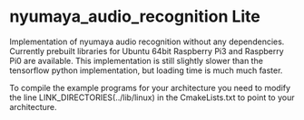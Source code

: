 # nyumaya_audio_recognition Lite

Implementation of nyumaya audio recognition without any dependencies.
Currently prebuilt libraries for Ubuntu 64bit Raspberry Pi3 and Raspberry Pi0 are available.
This implementation is still slightly slower than the tensorflow python implementation, but loading time is much much faster. 

To compile the example programs for your architecture you need to modify the line LINK_DIRECTORIES(../lib/linux) in the CmakeLists.txt to point
to your architecture.

